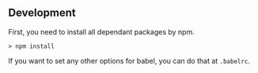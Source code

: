 ## Development

First, you need to install all dependant packages by npm.

```console
> npm install
```

If you want to set any other options for babel, you can do that at `.babelrc`.

